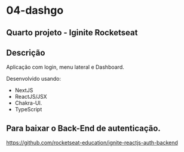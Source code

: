 # 04-dashgo

## Quarto projeto - Iginite Rocketseat

## Descrição
Aplicação com login, menu lateral e Dashboard.

Desenvolvido usando:
 - NextJS
 - ReactJS/JSX
 - Chakra-UI.
 - TypeScript

## Para baixar o Back-End de autenticação.
https://github.com/rocketseat-education/ignite-reactjs-auth-backend
